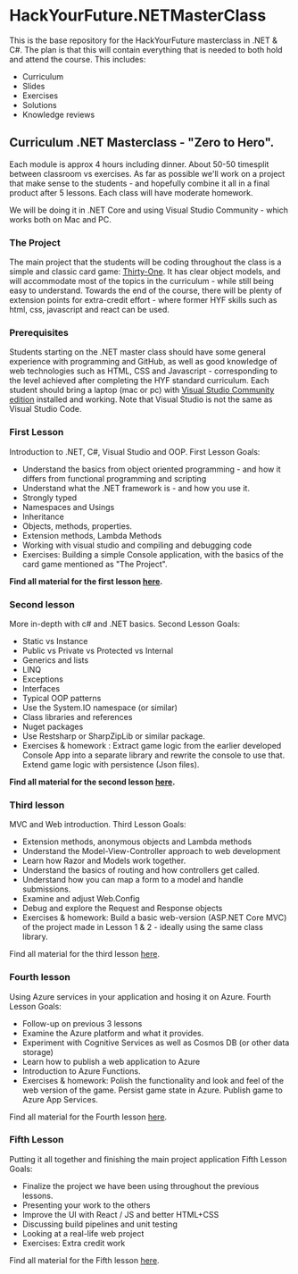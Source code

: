 # HackYourFuture.NETMasterClass
This is the base repository for the HackYourFuture masterclass in .NET & C#.
The plan is that this will contain everything that is needed to both hold and attend the course.
This includes:
* Curriculum
* Slides
* Exercises
* Solutions
* Knowledge reviews


## Curriculum .NET Masterclass - "Zero to Hero".

Each module is approx 4 hours including dinner. About 50-50 timesplit between classroom vs exercises.
As far as possible we'll work on a project that make sense to the students - and hopefully combine it all in a final product after 5 lessons.
Each class will have moderate homework.

We will be doing it in .NET Core and using Visual Studio Community - which works both on Mac and PC.

### The Project
The main project that the students will be coding throughout the class is a simple and classic card game: [Thirty-One](https://en.wikipedia.org/wiki/Thirty-one_(card_game)).
It has clear object models, and will accommodate most of the topics in the curriculum - while still being easy to understand.
Towards the end of the course, there will be plenty of extension points for extra-credit effort - where former HYF skills such as html, css, javascript and react can be used.

### Prerequisites
Students starting on the .NET master class should have some general experience with programming and GitHub, as well as good knowledge of web technologies such as HTML, CSS and Javascript - corresponding to the level achieved after completing the HYF standard curriculum. 
Each student should bring a laptop (mac or pc) with [Visual Studio Community edition](https://visualstudio.microsoft.com/vs/community/) installed and working. Note that Visual Studio is not the same as Visual Studio Code.

### First Lesson
Introduction to .NET, C#, Visual Studio and OOP.
First Lesson Goals:
* Understand the basics from object oriented programming - and how it differs from functional programming and scripting
* Understand what the .NET framework is - and how you use it.
* Strongly typed
* Namespaces and Usings
* Inheritance
* Objects, methods, properties.
* Extension methods, Lambda Methods
* Working with visual studio and compiling and debugging code
* Exercises: Building a simple Console application, with the basics of the card game mentioned as "The Project".

**Find all material for the first lesson [here](Week1).**

### Second lesson
More in-depth with c# and .NET basics.
Second Lesson Goals:
* Static vs Instance
* Public vs Private vs Protected vs Internal
* Generics and lists
* LINQ
* Exceptions
* Interfaces
* Typical OOP patterns
* Use the System.IO namespace (or similar)
* Class libraries and references
* Nuget packages
* Use Restsharp or SharpZipLib or similar package.
* Exercises & homework : Extract game logic from the earlier developed Console App into a separate library and rewrite the console to use that. Extend game logic with persistence (Json files).

**Find all material for the second lesson [here](Week2).**

### Third lesson
MVC and Web introduction.
Third Lesson Goals:
* Extension methods, anonymous objects and Lambda methods
* Understand the Model-View-Controller approach to web development
* Learn how Razor and Models work together.
* Understand the basics of routing and how controllers get called.
* Understand how you can map a form to a model and handle submissions.
* Examine and adjust Web.Config
* Debug and explore the Request and Response objects
* Exercises & homework: Build a basic web-version (ASP.NET Core MVC) of the project made in Lesson 1 & 2 - ideally using the same class library.

Find all material for the third lesson [here](Week3).

### Fourth lesson
Using Azure services in your application and hosing it on Azure.
Fourth Lesson Goals:
* Follow-up on previous 3 lessons
* Examine the Azure platform and what it provides.
* Experiment with Cognitive Services as well as Cosmos DB (or other data storage)
* Learn how to publish a web application to Azure
* Introduction to Azure Functions.
* Exercises & homework: Polish the functionality and look and feel of the web version of the game. Persist game state in Azure. Publish game to Azure App Services.

Find all material for the Fourth lesson [here](Week4).

### Fifth Lesson
Putting it all together and finishing the main project application
Fifth Lesson Goals:
* Finalize the project we have been using throughout the previous lessons. 
* Presenting your work to the others
* Improve the UI with React / JS and better HTML+CSS
* Discussing build pipelines and unit testing
* Looking at a real-life web project
* Exercises: Extra credit work


Find all material for the Fifth lesson [here](Week5).